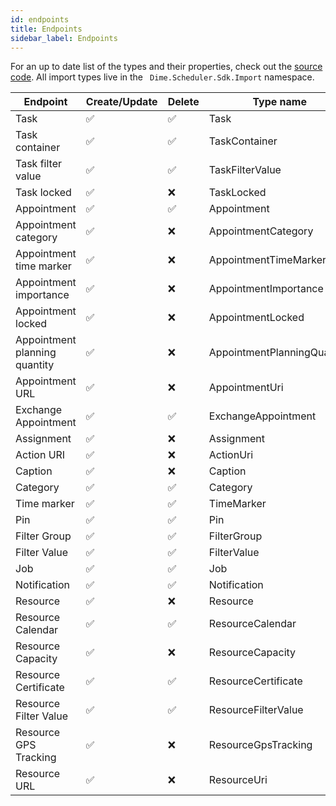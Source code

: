 ```yaml
---
id: endpoints
title: Endpoints
sidebar_label: Endpoints
---
```


For an up to date list of the types and their properties, check out the [source code](https://github.com/dimenics/ds-sdk/tree/master/src/core/Import).
All import types live in the ` Dime.Scheduler.Sdk.Import` namespace.

| Endpoint                      | Create/Update | Delete | Type name                   |
| ----------------------------- | ------------- | ------ | --------------------------- |
| Task                          | ✅            | ✅     | Task                        |
| Task container                | ✅            | ✅     | TaskContainer               |
| Task filter value             | ✅            | ✅     | TaskFilterValue             |
| Task locked                   | ✅            | ❌     | TaskLocked                  |
| Appointment                   | ✅            | ✅     | Appointment                 |
| Appointment category          | ✅            | ❌     | AppointmentCategory         |
| Appointment time marker       | ✅            | ❌     | AppointmentTimeMarker       |
| Appointment importance        | ✅            | ❌     | AppointmentImportance       |
| Appointment locked            | ✅            | ❌     | AppointmentLocked           |
| Appointment planning quantity | ✅            | ❌     | AppointmentPlanningQuantity |
| Appointment URL               | ✅            | ❌     | AppointmentUri              |
| Exchange Appointment          | ✅            | ✅     | ExchangeAppointment         |
| Assignment                    | ✅            | ❌     | Assignment                  |
| Action URI                    | ✅            | ❌     | ActionUri                   |
| Caption                       | ✅            | ❌     | Caption                     |
| Category                      | ✅            | ✅     | Category                    |
| Time marker                   | ✅            | ✅     | TimeMarker                  |
| Pin                           | ✅            | ✅     | Pin                         |
| Filter Group                  | ✅            | ✅     | FilterGroup                 |
| Filter Value                  | ✅            | ✅     | FilterValue                 |
| Job                           | ✅            | ✅     | Job                         |
| Notification                  | ✅            | ✅     | Notification                |
| Resource                      | ✅            | ❌     | Resource                    |
| Resource Calendar             | ✅            | ✅     | ResourceCalendar            |
| Resource Capacity             | ✅            | ❌     | ResourceCapacity            |
| Resource Certificate          | ✅            | ✅     | ResourceCertificate         |
| Resource Filter Value         | ✅            | ✅     | ResourceFilterValue         |
| Resource GPS Tracking         | ✅            | ❌     | ResourceGpsTracking         |
| Resource URL                  | ✅            | ❌     | ResourceUri                 |
